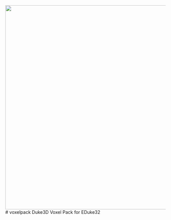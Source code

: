 <img src="https://i.ibb.co/PCJC2b1/dn3d-logo-github-full.png" width="640"/>
# voxelpack
Duke3D Voxel Pack for EDuke32
